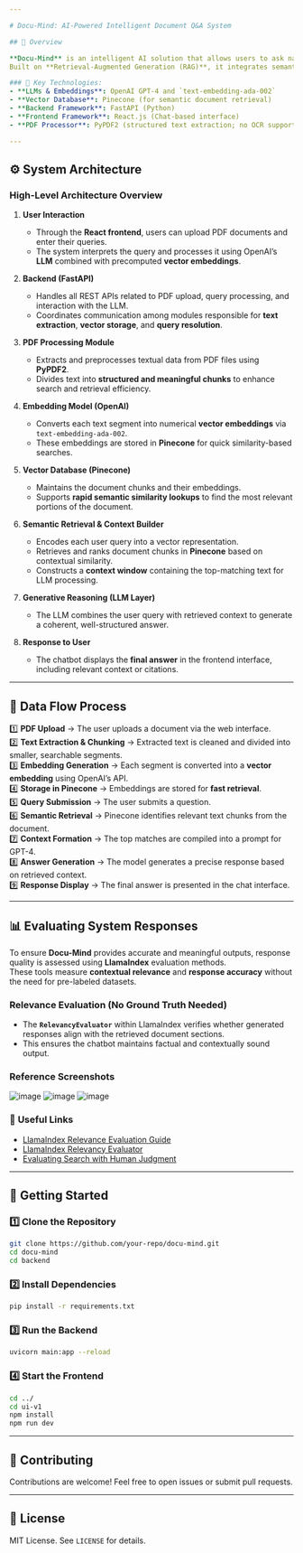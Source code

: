 ```yaml
---

# Docu-Mind: AI-Powered Intelligent Document Q&A System  

## 📌 Overview  

**Docu-Mind** is an intelligent AI solution that allows users to ask natural language questions about lengthy or complex PDF files and receive precise answers drawn directly from the document content.  
Built on **Retrieval-Augmented Generation (RAG)**, it integrates semantic retrieval with generative reasoning to produce **reliable, contextually accurate, and verifiable** results.

### 🔹 Key Technologies:
- **LLMs & Embeddings**: OpenAI GPT-4 and `text-embedding-ada-002`  
- **Vector Database**: Pinecone (for semantic document retrieval)  
- **Backend Framework**: FastAPI (Python)  
- **Frontend Framework**: React.js (Chat-based interface)  
- **PDF Processor**: PyPDF2 (structured text extraction; no OCR support)  

---
```


## ⚙️ System Architecture  

### **High-Level Architecture Overview**

1. **User Interaction**
   - Through the **React frontend**, users can upload PDF documents and enter their queries.  
   - The system interprets the query and processes it using OpenAI’s **LLM** combined with precomputed **vector embeddings**.

2. **Backend (FastAPI)**
   - Handles all REST APIs related to PDF upload, query processing, and interaction with the LLM.  
   - Coordinates communication among modules responsible for **text extraction**, **vector storage**, and **query resolution**.

3. **PDF Processing Module**
   - Extracts and preprocesses textual data from PDF files using **PyPDF2**.  
   - Divides text into **structured and meaningful chunks** to enhance search and retrieval efficiency.

4. **Embedding Model (OpenAI)**
   - Converts each text segment into numerical **vector embeddings** via `text-embedding-ada-002`.  
   - These embeddings are stored in **Pinecone** for quick similarity-based searches.

5. **Vector Database (Pinecone)**
   - Maintains the document chunks and their embeddings.  
   - Supports **rapid semantic similarity lookups** to find the most relevant portions of the document.

6. **Semantic Retrieval & Context Builder**
   - Encodes each user query into a vector representation.  
   - Retrieves and ranks document chunks in **Pinecone** based on contextual similarity.  
   - Constructs a **context window** containing the top-matching text for LLM processing.

7. **Generative Reasoning (LLM Layer)**
   - The LLM combines the user query with retrieved context to generate a coherent, well-structured answer.

8. **Response to User**
   - The chatbot displays the **final answer** in the frontend interface, including relevant context or citations.

---

## 🔄 Data Flow Process  

1️⃣ **PDF Upload** → The user uploads a document via the web interface.  
2️⃣ **Text Extraction & Chunking** → Extracted text is cleaned and divided into smaller, searchable segments.  
3️⃣ **Embedding Generation** → Each segment is converted into a **vector embedding** using OpenAI’s API.  
4️⃣ **Storage in Pinecone** → Embeddings are stored for **fast retrieval**.  
5️⃣ **Query Submission** → The user submits a question.  
6️⃣ **Semantic Retrieval** → Pinecone identifies relevant text chunks from the document.  
7️⃣ **Context Formation** → The top matches are compiled into a prompt for GPT-4.  
8️⃣ **Answer Generation** → The model generates a precise response based on retrieved context.  
9️⃣ **Response Display** → The final answer is presented in the chat interface.

---

## 📊 Evaluating System Responses  

To ensure **Docu-Mind** provides accurate and meaningful outputs, response quality is assessed using **LlamaIndex** evaluation methods.  
These tools measure **contextual relevance** and **response accuracy** without the need for pre-labeled datasets.

### **Relevance Evaluation (No Ground Truth Needed)**

- The **`RelevancyEvaluator`** within LlamaIndex verifies whether generated responses align with the retrieved document sections.  
- This ensures the chatbot maintains factual and contextually sound output.

### Reference Screenshots
![image](https://github.com/user-attachments/assets/721a80f1-4a70-4059-ac03-bb0bb452f45d)
![image](https://github.com/user-attachments/assets/c68e0105-3bf9-48e4-a617-e6cf9acddc86)
![image](https://github.com/user-attachments/assets/e33d6f9f-3d95-46fa-8329-fd68437ddbe8)

### 🔗 **Useful Links**
- [LlamaIndex Relevance Evaluation Guide](https://docs.llamaindex.ai/en/module_guides/evaluating/usage_pattern.html)  
- [LlamaIndex Relevancy Evaluator](https://docs.llamaindex.ai/en/stable/examples/evaluation/relevancy_eval.html)  
- [Evaluating Search with Human Judgment](https://dtunkelang.medium.com/evaluating-search-using-human-judgement-fbb2eeba37d9)

---

## 🚀 Getting Started  

### **1️⃣ Clone the Repository**
```bash
git clone https://github.com/your-repo/docu-mind.git
cd docu-mind
cd backend
```

### **2️⃣ Install Dependencies**

```sh
pip install -r requirements.txt
```

### **3️⃣ Run the Backend**

```sh
uvicorn main:app --reload
```

### **4️⃣ Start the Frontend**

```sh
cd ../
cd ui-v1
npm install
npm run dev
```

---

## 🎯 Contributing

Contributions are welcome! Feel free to open issues or submit pull requests.

---

## 📜 License

MIT License. See `LICENSE` for details.
